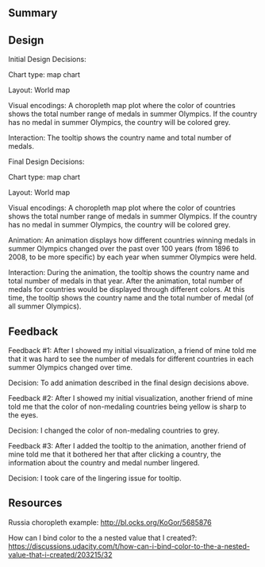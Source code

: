 ## Summary




## Design

Initial Design Decisions: 

Chart type: map chart

Layout: World map

Visual encodings: A choropleth map plot where the color of countries shows the total number range of medals in summer Olympics. If the country has no medal in summer Olympics, the country will be colored grey.

Interaction: The tooltip shows the country name and total number of medals. 

Final Design Decisions:

Chart type: map chart

Layout: World map

Visual encodings: A choropleth map plot where the color of countries shows the total number range of medals in summer Olympics. If the country has no medal in summer Olympics, the country will be colored grey.


Animation: An animation displays how different countries winning medals in summer Olympics changed over the past over 100 years (from 1896 to 2008, to be more specific) by each year when summer Olympics were held. 

 
Interaction: During the animation, the tooltip shows the country name and total number of medals in that year. After the animation, total number of medals for countries would be displayed through different colors. At this time, the tooltip shows the country name and the total number of medal (of all summer Olympics).


## Feedback

Feedback #1: After I showed my initial visualization, a friend of mine told me that it was hard to see the number of medals for different countries in each summer Olympics changed over time. 

Decision: To add animation described in the final design decisions above.

Feedback #2: After I showed my initial visualization, another friend of mine told me that the color of non-medaling countries being yellow is sharp to the eyes.

Decision:  I changed the color of non-medaling countries to grey.


Feedback #3: After I added the tooltip to the animation, another friend of mine told me that it bothered her that after clicking a country, the information about the country and medal number lingered. 

Decision:  I took care of the lingering issue for tooltip.




## Resources

Russia choropleth example:  http://bl.ocks.org/KoGor/5685876

How can I bind color to the a nested value that I created?: https://discussions.udacity.com/t/how-can-i-bind-color-to-the-a-nested-value-that-i-created/203215/32
